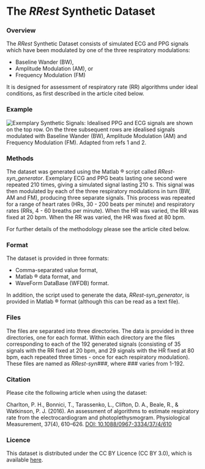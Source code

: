 The _RRest_ Synthetic Dataset
=============================

### Overview

The _RRest_ Synthetic Dataset consists of simulated ECG and PPG signals which have been modulated by one of the three respiratory modulations:

* Baseline Wander (BW),
* Amplitude Modulation (AM), or
* Frequency Modulation (FM)

It is designed for assessment of respiratory rate (RR) algorithms under ideal conditions, as first described in the article cited below.

### Example

![Exemplary Synthetic Signals: Idealised PPG and ECG signals are shown on the top row. On the three subsequent rows are idealised signals modulated with Baseline Wander (BW), Amplitude Modulation (AM) and Frequency Modulation (FM). Adapted from refs 1 and 2.](http://haemod.uk/images/research/pete/resp_mods.png)

### Methods

The dataset was generated using the Matlab &reg; script called _RRest-syn_generator_. Exemplary ECG and PPG beats lasting one second were repeated 210 times, giving a simulated signal lasting 210 s. This signal was then modulated by each of the three respiratory modulations in turn (BW, AM and FM), producing three separate signals. This process was repeated for a range of heart rates (HRs, 30 - 200 beats per minute) and respiratory rates (RRs, 4 - 60 breaths per minute). When the HR was varied, the RR was fixed at 20 bpm. When the RR was varied, the HR was fixed at 80 bpm.

For further details of the methodology please see the article cited below.

### Format

The dataset is provided in three formats:

* Comma-separated value format,
* Matlab &reg; data format, and
* WaveForm DataBase (WFDB) format.

In addition, the script used to generate the data, _RRest-syn_generator_, is provided in Matlab &reg; format (although this can be read as a text file).

### Files

The files are separated into three directories. The data is provided in three directories, one for each format. Within each directory are the files corresponding to each of the 192 generated signals (consisting of 35 signals with the RR fixed at 20 bpm, and 29 signals with the HR fixed at 80 bpm, each repeated three times - once for each respiratory modulation). These files are named as _RRest-syn###_, where ### varies from 1-192.

### Citation

Please cite the following article when using the dataset:

Charlton, P. H., Bonnici, T., Tarassenko, L., Clifton, D. A., Beale, R., & Watkinson, P. J. (2016). An assessment of algorithms to estimate respiratory rate from the electrocardiogram and photoplethysmogram. Physiological Measurement, 37(4), 610–626. [DOI: 10.1088/0967-3334/37/4/610](http://doi.org/10.1088/0967-3334/37/4/610)

### Licence

This dataset is distributed under the CC BY Licence (CC BY 3.0), which is available [here](https://creativecommons.org/licenses/by/3.0/).
